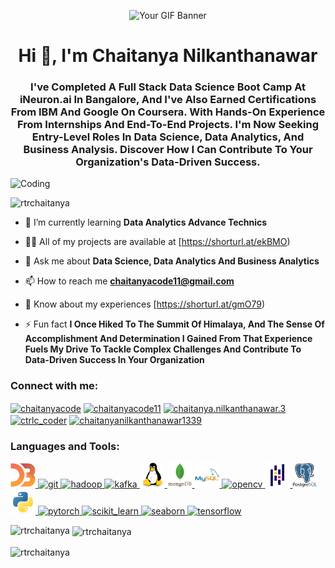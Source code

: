 <p align="center">
  <img src="https://miro.medium.com/v2/resize:fit:1400/0*FJGoqjMyPgKKjcBV.gif" alt="Your GIF Banner" style="object-fit: cover; height: -300px;">
</p>

<h1 align="center">Hi 👋, I'm Chaitanya Nilkanthanawar</h1>
<h3 align="center">I've Completed A Full Stack Data Science Boot Camp At iNeuron.ai In Bangalore, And I've Also Earned Certifications From IBM And Google On Coursera. With Hands-On Experience From Internships And End-To-End Projects. I'm Now Seeking Entry-Level Roles In Data Science, Data Analytics, And Business Analysis. Discover How I Can Contribute To Your Organization's Data-Driven Success.</h3>
<div style="overflow: hidden; width: 200px; height: auto;">
  <img align="right" alt="Coding" width="400" src="https://media1.giphy.com/media/3oKIPEqDGUULpEU0aQ/giphy.gif" style="margin-left: -50px;">
</div>

<p align="left"> <img src="https://komarev.com/ghpvc/?username=rtrchaitanya&label=Profile%20views&color=0e75b6&style=flat" alt="rtrchaitanya" /> </p>

- 🌱 I’m currently learning **Data Analytics Advance Technics**

- 👨‍💻 All of my projects are available at [https://shorturl.at/ekBMO)

- 💬 Ask me about **Data Science, Data Analytics And Business Analytics**

- 📫 How to reach me **chaitanyacode11@gmail.com**

- 📄 Know about my experiences [https://shorturl.at/gmO79)

- ⚡ Fun fact **I Once Hiked To The Summit Of Himalaya, And The Sense Of Accomplishment And Determination I Gained From That Experience Fuels My Drive To Tackle Complex Challenges And Contribute To Data-Driven Success In Your Organization**

<h3 align="left">Connect with me:</h3>
<p align="left">
<a href="https://linkedin.com/in/chaitanyacode" target="blank"><img align="center" src="https://raw.githubusercontent.com/rahuldkjain/github-profile-readme-generator/master/src/images/icons/Social/linked-in-alt.svg" alt="chaitanyacode" height="30" width="40" /></a>
<a href="https://kaggle.com/chaitanyacode11" target="blank"><img align="center" src="https://raw.githubusercontent.com/rahuldkjain/github-profile-readme-generator/master/src/images/icons/Social/kaggle.svg" alt="chaitanyacode11" height="30" width="40" /></a>
<a href="https://fb.com/chaitanya.nilkanthanawar.3" target="blank"><img align="center" src="https://raw.githubusercontent.com/rahuldkjain/github-profile-readme-generator/master/src/images/icons/Social/facebook.svg" alt="chaitanya.nilkanthanawar.3" height="30" width="40" /></a>
<a href="https://instagram.com/ctrlc_coder" target="blank"><img align="center" src="https://raw.githubusercontent.com/rahuldkjain/github-profile-readme-generator/master/src/images/icons/Social/instagram.svg" alt="ctrlc_coder" height="30" width="40" /></a>
<a href="https://www.youtube.com/c/chaitanyanilkanthanawar1339" target="blank"><img align="center" src="https://raw.githubusercontent.com/rahuldkjain/github-profile-readme-generator/master/src/images/icons/Social/youtube.svg" alt="chaitanyanilkanthanawar1339" height="30" width="40" /></a>
</p>

<h3 align="left">Languages and Tools:</h3>
<p align="left"> <a href="https://d3js.org/" target="_blank" rel="noreferrer"> <img src="https://raw.githubusercontent.com/devicons/devicon/master/icons/d3js/d3js-original.svg" alt="d3js" width="40" height="40"/> </a> <a href="https://git-scm.com/" target="_blank" rel="noreferrer"> <img src="https://www.vectorlogo.zone/logos/git-scm/git-scm-icon.svg" alt="git" width="40" height="40"/> </a> <a href="https://hadoop.apache.org/" target="_blank" rel="noreferrer"> <img src="https://www.vectorlogo.zone/logos/apache_hadoop/apache_hadoop-icon.svg" alt="hadoop" width="40" height="40"/> </a> <a href="https://kafka.apache.org/" target="_blank" rel="noreferrer"> <img src="https://www.vectorlogo.zone/logos/apache_kafka/apache_kafka-icon.svg" alt="kafka" width="40" height="40"/> </a> <a href="https://www.linux.org/" target="_blank" rel="noreferrer"> <img src="https://raw.githubusercontent.com/devicons/devicon/master/icons/linux/linux-original.svg" alt="linux" width="40" height="40"/> </a> <a href="https://www.mongodb.com/" target="_blank" rel="noreferrer"> <img src="https://raw.githubusercontent.com/devicons/devicon/master/icons/mongodb/mongodb-original-wordmark.svg" alt="mongodb" width="40" height="40"/> </a> <a href="https://www.mysql.com/" target="_blank" rel="noreferrer"> <img src="https://raw.githubusercontent.com/devicons/devicon/master/icons/mysql/mysql-original-wordmark.svg" alt="mysql" width="40" height="40"/> </a> <a href="https://opencv.org/" target="_blank" rel="noreferrer"> <img src="https://www.vectorlogo.zone/logos/opencv/opencv-icon.svg" alt="opencv" width="40" height="40"/> </a> <a href="https://pandas.pydata.org/" target="_blank" rel="noreferrer"> <img src="https://raw.githubusercontent.com/devicons/devicon/2ae2a900d2f041da66e950e4d48052658d850630/icons/pandas/pandas-original.svg" alt="pandas" width="40" height="40"/> </a> <a href="https://www.postgresql.org" target="_blank" rel="noreferrer"> <img src="https://raw.githubusercontent.com/devicons/devicon/master/icons/postgresql/postgresql-original-wordmark.svg" alt="postgresql" width="40" height="40"/> </a> <a href="https://www.python.org" target="_blank" rel="noreferrer"> <img src="https://raw.githubusercontent.com/devicons/devicon/master/icons/python/python-original.svg" alt="python" width="40" height="40"/> </a> <a href="https://pytorch.org/" target="_blank" rel="noreferrer"> <img src="https://www.vectorlogo.zone/logos/pytorch/pytorch-icon.svg" alt="pytorch" width="40" height="40"/> </a> <a href="https://scikit-learn.org/" target="_blank" rel="noreferrer"> <img src="https://upload.wikimedia.org/wikipedia/commons/0/05/Scikit_learn_logo_small.svg" alt="scikit_learn" width="40" height="40"/> </a> <a href="https://seaborn.pydata.org/" target="_blank" rel="noreferrer"> <img src="https://seaborn.pydata.org/_images/logo-mark-lightbg.svg" alt="seaborn" width="40" height="40"/> </a> <a href="https://www.tensorflow.org" target="_blank" rel="noreferrer"> <img src="https://www.vectorlogo.zone/logos/tensorflow/tensorflow-icon.svg" alt="tensorflow" width="40" height="40"/> </a> </p>

<p><img align="left" src="https://github-readme-stats.vercel.app/api/top-langs?username=rtrchaitanya&show_icons=true&locale=en&layout=compact" alt="rtrchaitanya" /></p>

<p>&nbsp;<img align="center" src="https://github-readme-stats.vercel.app/api?username=rtrchaitanya&show_icons=true&locale=en" alt="rtrchaitanya" /></p>

<p><img align="center" src="https://github-readme-streak-stats.herokuapp.com/?user=rtrchaitanya&" alt="rtrchaitanya" /></p>
